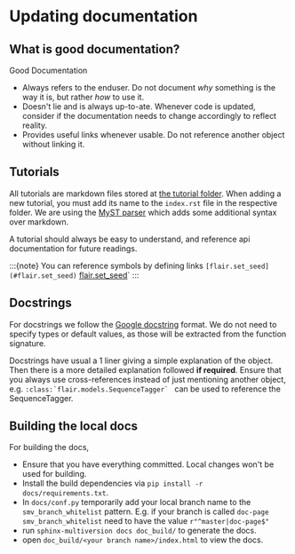 # Updating documentation


## What is good documentation?

Good Documentation
* Always refers to the enduser. Do not document *why* something is the way it is, but rather *how* to use it.
* Doesn't lie and is always up-to-ate. Whenever code is updated, consider if the documentation needs to change accordingly to reflect reality.
* Provides useful links whenever usable. Do not reference another object without linking it.


## Tutorials

All tutorials are markdown files stored at [the tutorial folder](https://github.com/flairNLP/flair/tree/master/docs/tutorial).
When adding a new tutorial, you must add its name to the `index.rst` file in the respective folder.
We are using the [MyST parser](https://myst-parser.readthedocs.io/en/latest/syntax/typography.html) which adds
some additional syntax over markdown.

A tutorial should always be easy to understand, and reference api documentation for future readings.

:::{note}
You can reference symbols by defining links
`[flair.set_seed](#flair.set_seed)`
[flair.set_seed](#flair.set_seed)`
::: 


## Docstrings

For docstrings we follow the [Google docstring](https://sphinxcontrib-napoleon.readthedocs.io/en/latest/example_google.html) format.
We do not need to specify types or default values, as those will be extracted from the function signature.

Docstrings have usual a 1 liner giving a simple explanation of the object. Then there is a more detailed explanation followed **if required**.
Ensure that you always use cross-references instead of just mentioning another object,
e.g. ``:class:`flair.models.SequenceTagger` `` can be used to reference the SequenceTagger.


## Building the local docs

For building the docs,

* Ensure that you have everything committed. Local changes won't be used for building.
* Install the build dependencies via `pip install -r docs/requirements.txt`.
* In `docs/conf.py` temporarily add your local branch name to the `smv_branch_whitelist` pattern. 
  E.g. if your branch is called `doc-page` `smv_branch_whitelist` need to have the value `r"^master|doc-page$"`
* run `sphinx-multiversion docs doc_build/` to generate the docs.
* open `doc_build/<your branch name>/index.html` to view the docs.
